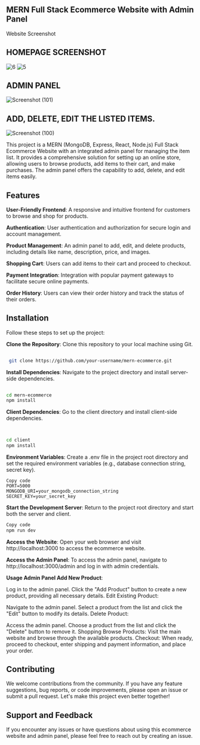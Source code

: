 ## MERN Full Stack Ecommerce Website with Admin Panel
Website Screenshot
## HOMEPAGE SCREENSHOT
![6](https://github.com/incruder1/Ecommerce-Application/assets/56020041/327b4980-b1c3-44b6-8056-0859d41b9a15)
![5](https://github.com/incruder1/Ecommerce-Application/assets/56020041/94ae164c-c955-49b6-8c5c-ac38745a3db4)


## ADMIN PANEL

![Screenshot (101)](https://github.com/incruder1/ecommerce-fullStack/assets/56020041/2595ab13-ed2b-4c36-9281-6102ac17b2de)
## ADD, DELETE, EDIT THE LISTED ITEMS. 
![Screenshot (100)](https://github.com/incruder1/ecommerce-fullStack/assets/56020041/f6506f89-1d92-4f23-b626-c7eb5f0aaceb)

This project is a MERN (MongoDB, Express, React, Node.js) Full Stack Ecommerce Website with an integrated admin panel for managing the item list. It provides a comprehensive solution for setting up an online store, allowing users to browse products, add items to their cart, and make purchases. The admin panel offers the capability to add, delete, and edit items easily.

## Features
**User-Friendly Frontend**: A responsive and intuitive frontend for customers to browse and shop for products.

**Authentication**: User authentication and authorization for secure login and account management.

**Product Management**: An admin panel to add, edit, and delete products, including details like name, description, price, and images.

**Shopping Cart**: Users can add items to their cart and proceed to checkout.

**Payment Integration**: Integration with popular payment gateways to facilitate secure online payments.

**Order History**: Users can view their order history and track the status of their orders.

## Installation
Follow these steps to set up the project:

**Clone the Repository**: Clone this repository to your local machine using Git.

```bash
 
 git clone https://github.com/your-username/mern-ecommerce.git
 ```
**Install Dependencies**: Navigate to the project directory and install server-side dependencies.

``` bash
 
cd mern-ecommerce
npm install
```
**Client Dependencies**: Go to the client directory and install client-side dependencies.

```bash
 

cd client
npm install
```
**Environment Variables**: Create a .env file in the project root directory and set the required environment variables (e.g., database connection string, secret key).
``` env
Copy code
PORT=5000
MONGODB_URI=your_mongodb_connection_string
SECRET_KEY=your_secret_key
```
**Start the Development Server**: Return to the project root directory and start both the server and client.

```bash
Copy code
npm run dev
```
**Access the Website**: Open your web browser and visit http://localhost:3000 to access the ecommerce website.

**Access the Admin Panel**: To access the admin panel, navigate to http://localhost:3000/admin and log in with admin credentials.

**Usage Admin Panel Add New Product**:

Log in to the admin panel.
Click the "Add Product" button to create a new product, providing all necessary details.
Edit Existing Product:

Navigate to the admin panel.
Select a product from the list and click the "Edit" button to modify its details.
Delete Product:

Access the admin panel.
Choose a product from the list and click the "Delete" button to remove it.
Shopping
Browse Products: Visit the main website and browse through the available products.
Checkout: When ready, proceed to checkout, enter shipping and payment information, and place your order.

## Contributing
We welcome contributions from the community. If you have any feature suggestions, bug reports, or code improvements, please open an issue or submit a pull request. Let's make this project even better together!

## Support and Feedback
If you encounter any issues or have questions about using this ecommerce website and admin panel, please feel free to reach out by creating an issue.
 
